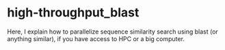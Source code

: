 # high-throughput_blast
Here, I explain how to parallelize sequence similarity search using blast (or anything similar), if you have access to HPC or a big computer.
